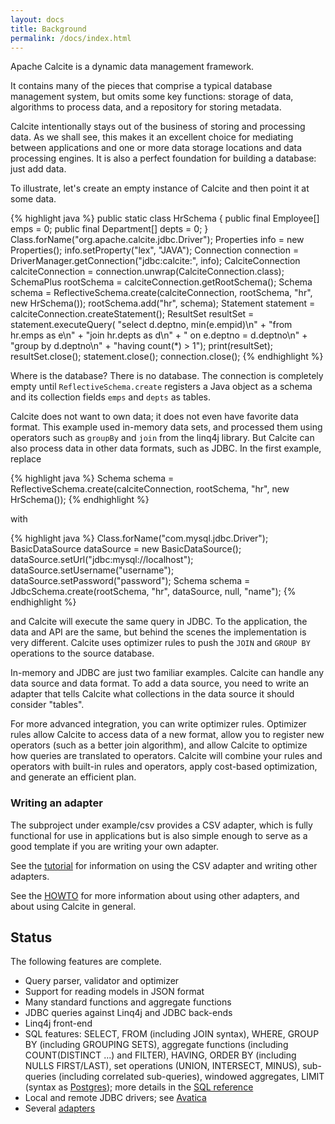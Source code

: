 ```yaml
---
layout: docs
title: Background
permalink: /docs/index.html
---
```

<!--
{% comment %}
Licensed to the Apache Software Foundation (ASF) under one or more
contributor license agreements.  See the NOTICE file distributed with
this work for additional information regarding copyright ownership.
The ASF licenses this file to you under the Apache License, Version 2.0
(the "License"); you may not use this file except in compliance with
the License.  You may obtain a copy of the License at

http://www.apache.org/licenses/LICENSE-2.0

Unless required by applicable law or agreed to in writing, software
distributed under the License is distributed on an "AS IS" BASIS,
WITHOUT WARRANTIES OR CONDITIONS OF ANY KIND, either express or implied.
See the License for the specific language governing permissions and
limitations under the License.
{% endcomment %}
-->

Apache Calcite is a dynamic data management framework.

It contains many of the pieces that comprise a typical database
management system, but omits some key functions: storage of data,
algorithms to process data, and a repository for storing metadata.

Calcite intentionally stays out of the business of storing and
processing data. As we shall see, this makes it an excellent choice
for mediating between applications and one or more data storage
locations and data processing engines. It is also a perfect foundation
for building a database: just add data.

To illustrate, let's create an empty instance of Calcite and then
point it at some data.

{% highlight java %}
public static class HrSchema {
  public final Employee[] emps = 0;
  public final Department[] depts = 0;
}
Class.forName("org.apache.calcite.jdbc.Driver");
Properties info = new Properties();
info.setProperty("lex", "JAVA");
Connection connection =
    DriverManager.getConnection("jdbc:calcite:", info);
CalciteConnection calciteConnection =
    connection.unwrap(CalciteConnection.class);
SchemaPlus rootSchema = calciteConnection.getRootSchema();
Schema schema = ReflectiveSchema.create(calciteConnection,
    rootSchema, "hr", new HrSchema());
rootSchema.add("hr", schema);
Statement statement = calciteConnection.createStatement();
ResultSet resultSet = statement.executeQuery(
    "select d.deptno, min(e.empid)\n"
    + "from hr.emps as e\n"
    + "join hr.depts as d\n"
    + "  on e.deptno = d.deptno\n"
    + "group by d.deptno\n"
    + "having count(*) > 1");
print(resultSet);
resultSet.close();
statement.close();
connection.close();
{% endhighlight %}

Where is the database? There is no database. The connection is
completely empty until `ReflectiveSchema.create` registers a Java
object as a schema and its collection fields `emps` and `depts` as
tables.

Calcite does not want to own data; it does not even have favorite data
format. This example used in-memory data sets, and processed them
using operators such as `groupBy` and `join` from the linq4j
library. But Calcite can also process data in other data formats, such
as JDBC. In the first example, replace

{% highlight java %}
Schema schema = ReflectiveSchema.create(calciteConnection,
    rootSchema, "hr", new HrSchema());
{% endhighlight %}

with

{% highlight java %}
Class.forName("com.mysql.jdbc.Driver");
BasicDataSource dataSource = new BasicDataSource();
dataSource.setUrl("jdbc:mysql://localhost");
dataSource.setUsername("username");
dataSource.setPassword("password");
Schema schema = JdbcSchema.create(rootSchema, "hr", dataSource,
    null, "name");
{% endhighlight %}

and Calcite will execute the same query in JDBC. To the application,
the data and API are the same, but behind the scenes the
implementation is very different. Calcite uses optimizer rules to push
the `JOIN` and `GROUP BY` operations to the source database.

In-memory and JDBC are just two familiar examples. Calcite can handle
any data source and data format. To add a data source, you need to
write an adapter that tells Calcite what collections in the data
source it should consider "tables".

For more advanced integration, you can write optimizer
rules. Optimizer rules allow Calcite to access data of a new format,
allow you to register new operators (such as a better join algorithm),
and allow Calcite to optimize how queries are translated to
operators. Calcite will combine your rules and operators with built-in
rules and operators, apply cost-based optimization, and generate an
efficient plan.

### Writing an adapter

The subproject under example/csv provides a CSV adapter, which is
fully functional for use in applications but is also simple enough to
serve as a good template if you are writing your own adapter.

See the <a href="{{ site.baseurl }}/docs/tutorial.html">tutorial</a> for information on using
the CSV adapter and writing other adapters.

See the <a href="howto.html">HOWTO</a> for more information about
using other adapters, and about using Calcite in general.

## Status

The following features are complete.

* Query parser, validator and optimizer
* Support for reading models in JSON format
* Many standard functions and aggregate functions
* JDBC queries against Linq4j and JDBC back-ends
* Linq4j front-end
* SQL features: SELECT, FROM (including JOIN syntax), WHERE, GROUP BY
  (including GROUPING SETS), aggregate functions (including
  COUNT(DISTINCT ...) and FILTER), HAVING, ORDER BY (including NULLS
  FIRST/LAST), set operations (UNION, INTERSECT, MINUS), sub-queries
  (including correlated sub-queries), windowed aggregates, LIMIT
  (syntax as <a
  href="https://www.postgresql.org/docs/8.4/static/sql-select.html#SQL-LIMIT">Postgres</a>);
  more details in the [SQL reference](reference.html)
* Local and remote JDBC drivers; see [Avatica](avatica_overview.html)
* Several [adapters](adapter.html)


